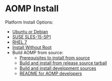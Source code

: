 # AOMP Install 
Platform Install Options:
- [Ubuntu or Debian](UBUNTUINSTALL.md)
- [SUSE SLES-15-SP1](SLES15INSTALL.md)
- [RHEL 7](RHELINSTALL.md)
- [Install Without Root](NOROOTINSTALL.md)
- Build AOMP from source:
   * [Prerequisites to install from source](SOURCEINSTALL_PREREQUISITE.md)
   * [Build and install from release source tarball](RELEASESOURCEINSTALL.md)
   * [Build and install development sources](SOURCEINSTALL.md)
   * [README for AOMP developers](../bin/README.md)
